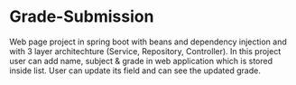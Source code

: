 # Grade-Submission
Web page project in spring boot with beans and dependency injection and with 3 layer architechture (Service, Repository, Controller).
In this project user can add name, subject & grade in web application which is stored inside list. User can update its field and can see the updated grade.
